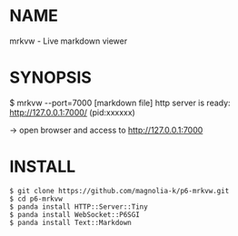 # NAME

 mrkvw - Live markdown viewer

# SYNOPSIS

 $ mrkvw --port=7000 [markdown file]
 http server is ready: http://127.0.0.1:7000/ (pid:xxxxxx)

 -> open browser and access to http://127.0.0.1:7000 

# INSTALL

    $ git clone https://github.com/magnolia-k/p6-mrkvw.git
    $ cd p6-mrkvw
    $ panda install HTTP::Server::Tiny
    $ panda install WebSocket::P6SGI
    $ panda install Text::Markdown
